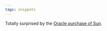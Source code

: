 ```yaml
---
tags: snippets
---
```


Totally surprised by the [Oracle purchase of Sun](http://www.sun.com/third-party/global/oracle/index.jsp).
